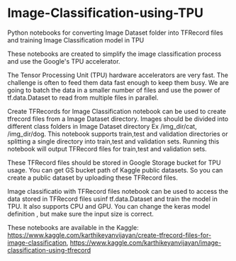 # Image-Classification-using-TPU
Python notebooks for converting Image Dataset folder into TFRecord files and training Image Classification model in TPU

These notebooks are created to simplify the image classification process and use the Google's TPU accelerator. 

The Tensor Processing Unit (TPU) hardware accelerators are very fast. The challenge is often to feed them data fast enough to keep them busy. We are going to batch the data in a smaller number of files and use the power of tf.data.Dataset to read from multiple files in parallel.

Create TFRecords for Image Classification notebook can be used to create tfrecord files from a Image Dataset directory. Images should be divided into different class folders in Image Dataset directory  Ex /img_dir/cat, /img_dir/dog. This notebook supports train,test and validation directories or splitting a single directory into train,test and validation sets. Running this notebook will output TFRecord files for train,test and validation sets.

These TFRecord files should be stored in Google Storage bucket for TPU usage. You can get GS bucket path of Kaggle public datasets. So you can create a public dataset by uploading these TFRecord files.

Image classificatio with TFRecord files notebook can be used to access the data stored in TFRecord files usinf tf.data.Dataset and train the model in TPU. It also supports CPU and GPU. You can change the keras model definition , but make sure the input size is correct.

These notebooks are available in the Kaggle: 
https://www.kaggle.com/karthikeyanvijayan/create-tfrecord-files-for-image-classification,
https://www.kaggle.com/karthikeyanvijayan/image-classification-using-tfrecord
